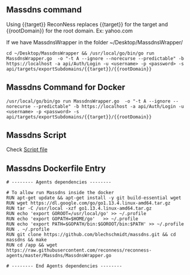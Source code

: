 ## Massdns command

Using {{target}} ReconNess replaces {{target}} for the target and {{rootDomain}} for the root domain. Ex: yahoo.com

If we have MassdnsWrapper in the folder ~/Desktop/MassdnsWrapper/

```
cd ~/Desktop/MassdnsWrapper && /usr/local/go/bin/go run MassdnsWrapper.go  -o "-t A --ignore --norecurse --predictable" -b https://localhost -a api/Auth/Login -u <username> -p <password> -s api/targets/exportSubdomains/{{target}}/{{rootDomain}}
```

## Massdns Command for Docker

```
/usr/local/go/bin/go run MassdnsWrapper.go  -o "-t A --ignore --norecurse --predictable" -b https://localhost -a api/Auth/Login -u <username> -p <password> -s api/targets/exportSubdomains/{{target}}/{{rootDomain}}
```

## Massdns Script

Check [Script file](https://github.com/reconness/reconness-agents/blob/master/Massdns/Script)


## Massdns Dockerfile Entry

```
# -------- Agents dependencies -------- 

# To allow run Massdns inside the docker
RUN apt-get update && apt-get install -y git build-essential wget
RUN wget https://dl.google.com/go/go1.13.4.linux-amd64.tar.gz
RUN tar -C /usr/local -xzf go1.13.4.linux-amd64.tar.gz
RUN echo 'export GOROOT=/usr/local/go' >> ~/.profile
RUN echo 'export GOPATH=$HOME/go'	>> ~/.profile
RUN echo 'export PATH=$GOPATH/bin:$GOROOT/bin:$PATH' >> ~/.profile
RUN . ~/.profile
RUN git clone https://github.com/blechschmidt/massdns.git && cd massdns && make
RUN cd /app && wget https://raw.githubusercontent.com/reconness/reconness-agents/master/Massdns/MassdnsWrapper.go

# -------- End Agents dependencies -------- 
```
